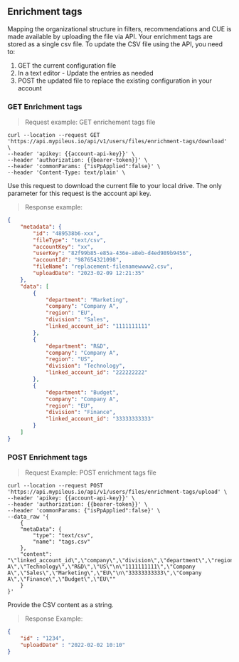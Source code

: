 ## Enrichment tags

Mapping the organizational structure in filters, recommendations and CUE is made available by uploading the file via API.
Your enrichment tags are stored as a single csv file.
To update the CSV file using the API, you need to:

1. GET the current configuration file
2. In a text editor - Update the entries as needed
3. POST the updated file to replace the existing configuration in your account

### GET Enrichment tags

> Request example: GET enrichement tags file

```shell
curl --location --request GET 'https://api.mypileus.io/api/v1/users/files/enrichment-tags/download' \
--header 'apikey: {{account-api-key}}' \
--header 'authorization: {{bearer-token}}' \
--header 'commonParams: {"isPpApplied":false}' \
--header 'Content-Type: text/plain' \
```

Use this request to download the current file to your local drive.
The only parameter for this request is the account api key.

> Response example:

```json
{
    "metadata": {
        "id": "489538b6-xxx",
        "fileType": "text/csv",
        "accountKey": "xx",
        "userKey": "82f99b85-e85a-436e-a8eb-d4ed989b9456",
        "accountId": "987654321098",
        "fileName": "replacement-filenamewwww2.csv",
        "uploadDate": "2023-02-09 12:21:35"
    },
    "data": [
        {
            "department": "Marketing",
            "company": "Company A",
            "region": "EU",
            "division": "Sales",
            "linked_account_id": "1111111111"
        },
        {
            "department": "R&D",
            "company": "Company A",
            "region": "US",
            "division": "Technology",
            "linked_account_id": "222222222"
        },
        {
            "department": "Budget",
            "company": "Company A",
            "region": "EU",
            "division": "Finance",
            "linked_account_id": "33333333333"
        }
    ]
}
```

### POST Enrichment tags

> Request Example: POST enrichment tags file

```shell
curl --location --request POST 'https://api.mypileus.io/api/v1/users/files/enrichment-tags/upload' \
--header 'apikey: {{account-api-key}}' \
--header 'authorization: {{bearer-token}}' \
--header 'commonParams: {"isPpApplied":false}' \
--data_raw '{
    {
    "metaData": {
        "type": "text/csv",
        "name": "tags.csv"
    },
    "content": "\"linked_account_id\",\"company\",\"division\",\"department\",\"region\"\n\"222222222\",\"Company A\",\"Technology\",\"R&D\",\"US\"\n\"1111111111\",\"Company A\",\"Sales\",\"Marketing\",\"EU\"\n\"33333333333\",\"Company A\",\"Finance\",\"Budget\",\"EU\""
    }
}'
```

Provide the CSV content as a string.

> Response Example:

```json
{
    "id" : "1234",
    "uploadDate" : "2022-02-02 10:10"
}
```
